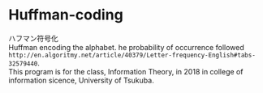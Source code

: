 # Huffman-coding
ハフマン符号化  
Huffman encoding the alphabet. he probability of occurrence followed `http://en.algoritmy.net/article/40379/Letter-frequency-English#tabs-32579440`.  
This program is for the class, Information Theory, in 2018 in college of information sicence, University of Tsukuba.  
